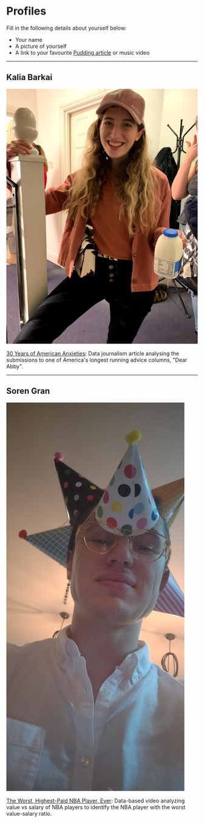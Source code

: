 # Profiles
Fill in the following details about yourself below:

- Your name
- A picture of yourself
- A link to your favourite [Pudding article](https://pudding.cool/) or music video

---

## Kalia Barkai

![kalia-pic](kalia_pic.jpg)

[30 Years of American Anxieties](https://pudding.cool/2018/11/dearabby/): Data journalism article analysing the submissions to one of America's longest running advice columns, "Dear Abby".

---

## Soren Gran

![soren-pic](picture_of_soren.jpg)

[The Worst, Highest-Paid NBA Player, Ever](https://pudding.cool/2019/12/real-mvp/): Data-based video analyzing value vs salary of NBA players to identify the NBA player with the worst value-salary ratio.
